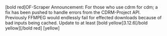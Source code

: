 [bold red]OF-Scraper Announcement: For those who use cdrm for cdm; a fix has been pushed to handle errors from the CDRM-Project API. Previously FFMPEG would endlessly fail for effected downloads because of bad inputs being cached. Update to at least [bold yellow]3.12.6[/bold yellow][/bold red] [yellow]
